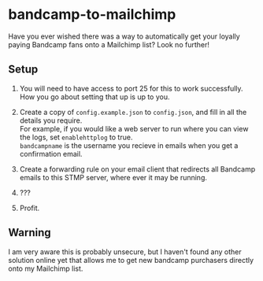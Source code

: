 # bandcamp-to-mailchimp

Have you ever wished there was a way to automatically get your loyally paying Bandcamp fans onto a Mailchimp list? Look no further!

## Setup

1. You will need to have access to port 25 for this to work successfully. How you go about setting that up is up to you.

2. Create a copy of `config.example.json` to `config.json`, and fill in all the details you require.  
   For example, if you would like a web server to run where you can view the logs, set `enablehttplog` to true.  
   `bandcampname` is the username you recieve in emails when you get a confirmation email.

3. Create a forwarding rule on your email client that redirects all Bandcamp emails to this STMP server, where ever it may be running.

4. ???

5. Profit.


## Warning

I am very aware this is probably unsecure, but I haven't found any other solution online yet that allows me to get new bandcamp purchasers directly onto my Mailchimp list.
